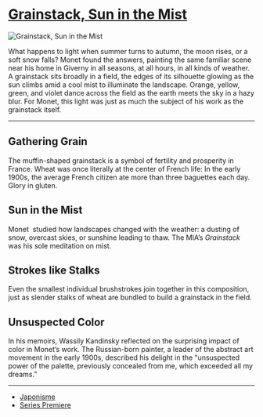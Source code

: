 # [Grainstack, Sun in the Mist](http://artsmia.github.io/griot/#/o/10436)
![Grainstack, Sun in the Mist](http://api.artsmia.org/images/10436/large.jpg)

What happens to light when summer turns to autumn, the moon rises, or a soft snow falls? Monet found the answers, painting the same familiar scene near his home in Giverny in all seasons, at all hours, in all kinds of weather. A grainstack sits broadly in a field, the edges of its silhouette glowing as the sun climbs amid a cool mist to illuminate the landscape. Orange, yellow, green, and violet dance across the field as the earth meets the sky in a hazy blur. For Monet, this light was just as much the subject of his work as the grainstack itself.

---

## Gathering Grain

The muffin-shaped grainstack is a symbol of fertility and prosperity in France. Wheat was once literally at the center of French life: In the early 1900s, the average French citizen ate more than three baguettes each day. Glory in gluten.

## Sun in the Mist

Monet  studied how landscapes changed with the weather: a dusting of snow, overcast skies, or sunshine leading to thaw. The MIA’s *Grainstack* was his sole meditation on mist.

## Strokes like Stalks

Even the smallest individual brushstrokes join together in this composition, just as slender stalks of wheat are bundled to build a grainstack in the field.

## Unsuspected Color

In his memoirs, Wassily Kandinsky reflected on the surprising impact of color in Monet’s work. The Russian-born painter, a leader of the abstract art movement in the early 1900s, described his delight in the "unsuspected power of the palette, previously concealed from me, which exceeded all my dreams.”

---

* [Japonisme](../stories/japonisme.md)
* [Series Premiere](../stories/series-premiere.md)
